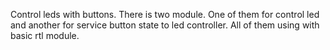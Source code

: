 Control leds with buttons.
There is two module. One of them for control led and another for service button state to led controller.
All of them using with basic rtl module.
